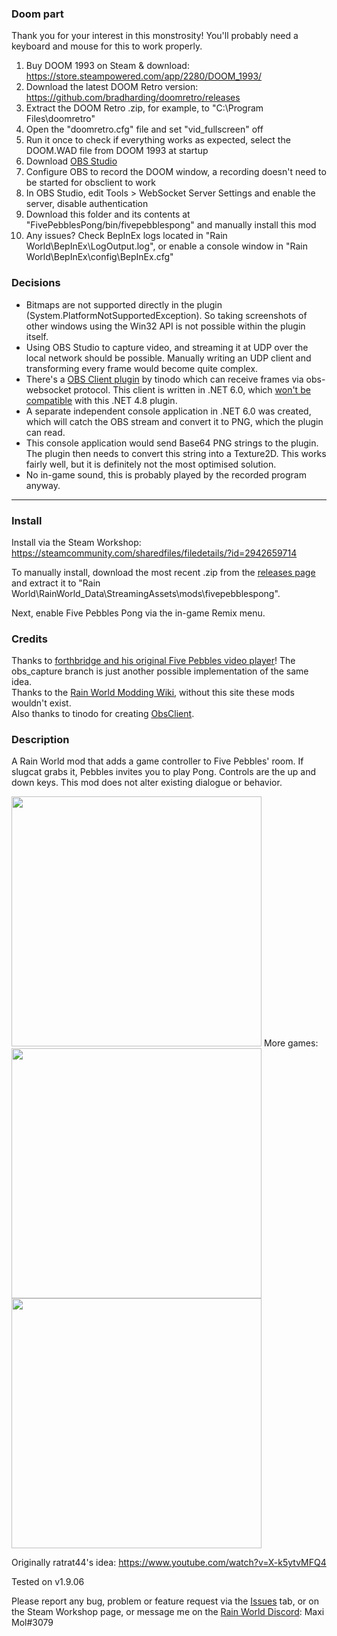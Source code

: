 ### Doom part
Thank you for your interest in this monstrosity! You'll probably need a keyboard and mouse for this to work properly.
1. Buy DOOM 1993 on Steam & download: https://store.steampowered.com/app/2280/DOOM_1993/
2. Download the latest DOOM Retro version: https://github.com/bradharding/doomretro/releases
3. Extract the DOOM Retro .zip, for example, to "C:\Program Files\doomretro"
4. Open the "doomretro.cfg" file and set "vid_fullscreen" off
5. Run it once to check if everything works as expected, select the DOOM.WAD file from DOOM 1993 at startup
6. Download [OBS Studio](https://obsproject.com/)
7. Configure OBS to record the DOOM window, a recording doesn't need to be started for obsclient to work
8. In OBS Studio, edit Tools > WebSocket Server Settings and enable the server, disable authentication
9. Download this folder and its contents at "FivePebblesPong/bin/fivepebblespong" and manually install this mod
10. Any issues? Check BepInEx logs located in "Rain World\BepInEx\LogOutput.log", or enable a console window in "Rain World\BepInEx\config\BepInEx.cfg"


### Decisions
- Bitmaps are not supported directly in the plugin (System.PlatformNotSupportedException). So taking screenshots of other windows using the Win32 API is not possible within the plugin itself.
- Using OBS Studio to capture video, and streaming it at UDP over the local network should be possible. Manually writing an UDP client and transforming every frame would become quite complex.
- There's a [OBS Client plugin](https://github.com/tinodo/obsclient) by tinodo which can receive frames via obs-websocket protocol. This client is written in .NET 6.0, which [won't be compatible](https://stackoverflow.com/questions/74344769/how-to-reference-net-6-0-dll-in-net-framework-4-8) with this .NET 4.8 plugin.
- A separate independent console application in .NET 6.0 was created, which will catch the OBS stream and convert it to PNG, which the plugin can read.
- This console application would send Base64 PNG strings to the plugin. The plugin then needs to convert this string into a Texture2D. This works fairly well, but it is definitely not the most optimised solution.
- No in-game sound, this is probably played by the recorded program anyway.


---


### Install
Install via the Steam Workshop: https://steamcommunity.com/sharedfiles/filedetails/?id=2942659714

To manually install, download the most recent .zip from the [releases page](https://github.com/woutkolkman/fivepebblespong/releases) and extract it to "Rain World\RainWorld_Data\StreamingAssets\mods\fivepebblespong".

Next, enable Five Pebbles Pong via the in-game Remix menu.


### Credits
Thanks to [forthbridge and his original Five Pebbles video player](https://github.com/forthbridge/five-pebbles-bad-apple)! The obs_capture branch is just another possible implementation of the same idea.  
Thanks to the [Rain World Modding Wiki](https://rainworldmodding.miraheze.org/), without this site these mods wouldn't exist.  
Also thanks to tinodo for creating [ObsClient](https://github.com/tinodo/obsclient).


### Description
A Rain World mod that adds a game controller to Five Pebbles' room. If slugcat grabs it, Pebbles invites you to play Pong. Controls are the up and down keys. This mod does not alter existing dialogue or behavior.

<img src="https://github.com/woutkolkman/fivepebblespong/blob/master/gifs/fivepebblespong.gif" height="400">
More games:  
<img src="https://github.com/woutkolkman/fivepebblespong/blob/master/gifs/fivepebblesbreakout.gif" height="400">
<img src="https://github.com/woutkolkman/fivepebblespong/blob/master/gifs/fivepebblesgrabdot.gif" height="400">

Originally ratrat44's idea: https://www.youtube.com/watch?v=X-k5ytvMFQ4

Tested on v1.9.06

Please report any bug, problem or feature request via the [Issues](https://github.com/woutkolkman/fivepebblespong/issues) tab, or on the Steam Workshop page, or message me on the [Rain World Discord](https://discord.gg/rainworld): Maxi Mol#3079
